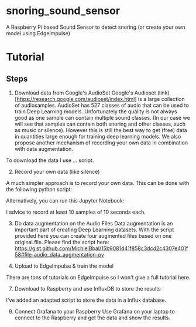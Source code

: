 # snoring_sound_sensor
A Raspberry Pi based Sound Sensor to detect snoring (or create your own model using EdgeImpulse)

# Tutorial

## Steps

1. Download data from Google's AudioSet
Google's Audioset (link)[https://research.google.com/audioset/index.html] is a large collection of audiosamples. AudioSet has 527 classes of audio that can be used to train Deep Learning models. Unfortunately the quality is not always good as one sample can contain multiple sound classes. (In our case we will see that samples can contain both snoring and other classes, such as music or silence). However this is still the best way to get (free) data in quantities large enough for training deep learning models. We also propose another mechanism of recording your own data in combination with data augmentation.     

To download the data I use ... script. 

2. Record your own data (like silence)

A much simpler approach is to record your own data. This can be done with the following python script:

Alternatively, you can run this Jupyter Notebook:

I advice to record at least 10 samples of 10 seconds each.

3. Do data augmentation on the Audio Files
Data augmentation is an important part of creating Deep Learning datasets. With the script provided here you can create four augmented files based on one original file. 
Please find the script here: https://gist.github.com/MichielBbal/15b9081d41f858c3dcd2c4307e401f58#file-audio_data_augmentation-py


5. Upload to EdgeImpulse & train the model

There are tons of tutorials on EdgeImpulse so I won't give a full tutorial here.

7. Download to Raspberry and use InfluxDB to store the results

I've added an adapted script to store the data in a Influx database.

9. Connect Grafana to your Raspberry
Use Grafana on your laptop to connect to the Raspberry and get the data and show the results. 


